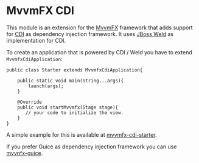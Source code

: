 # MvvmFX CDI

This module is an extension for the [MvvmFX](https://github.com/sialcasa/mvvmFX) framework that adds support for 
[CDI](http://cdi-spec.org/) as dependency injection framework. It uses [JBoss Weld](http://weld.cdi-spec.org/) as implementation for CDI.

To create an application that is powered by CDI / Weld you have to extend `MvvmfxCdiApplication`:

    public class Starter extends MvvmfxCdiApplication{

    	public static void main(String...args){
            launch(args);
    	}

        @Override
        public void startMvvmfx(Stage stage){
           // your code to initialize the view.
        }
    }

A simple example for this is available at [mvvmfx-cdi-starter](/examples/mvvmfx-cdi-starter).

If you prefer Guice as dependency injection framework you can use [mvvnfx-guice](/mvvmfx-guice).